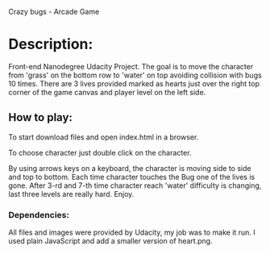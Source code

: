 Crazy bugs - Arcade Game


# Description: 

Front-end Nanodegree Udacity Project. The goal is to move the character from 'grass' on the bottom row to 'water' on top avoiding collision with bugs 10 times. There are 3 lives provided marked as hearts just over the right top corner of the game canvas and player level on the left side. 

## How to play:

To start download files and open index.html in a browser.

To choose character just double click on the character.

By using arrows keys on a keyboard, the character is moving side to side and top to bottom. Each time character touches the Bug one of the lives is gone. After 3-rd and 7-th time character reach 'water' difficulty is changing, last three levels are really hard. Enjoy.

### Dependencies: 

All files and images were provided by Udacity, my job was to make it run. I used plain JavaScript and add a smaller version of heart.png. 

